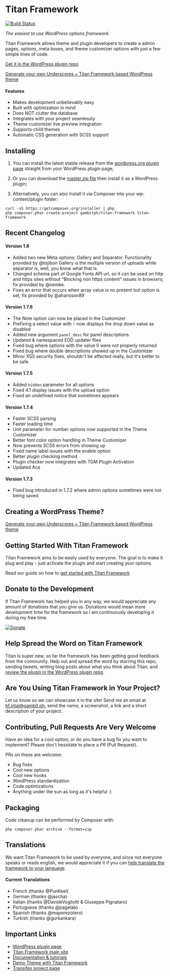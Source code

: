 Titan Framework
=======

[![Build Status](https://travis-ci.org/gambitph/Titan-Framework.png?branch=master)](https://travis-ci.org/gambitph/Titan-Framework)

*The easiest to use WordPress options framework.*

Titan Framework allows theme and plugin developers to create a admin pages, options, meta boxes, and theme customizer options with just a few simple lines of code.

[Get it in the WordPress plugin repo](https://wordpress.org/plugins/titan-framework/)

[Generate your own Underscores + Titan Framework based WordPress theme](http://www.titanframework.net)

#### Features
* Makes development unbelievably easy
* Built with optimization in mind
* Does NOT clutter the database
* Integrates with your project seamlessly
* Theme customizer live preview integration
* Supports child themes
* Automatic CSS generation with SCSS support

## Installing

1. You can install the latest stable release from the [wordpress.org plugin page](https://wordpress.org/plugins/titan-framework/) straight from your WordPress plugin page;

2. Or you can download the [master.zip file](https://github.com/gambitph/Titan-Framework/archive/master.zip) then install it as a WordPress plugin;

3. Alternatively, you can also install it via Composer into your wp-content/plugin folder:

```
curl -sS https://getcomposer.org/installer | php
php composer.phar create-project gambitph/titan-framework titan-framework
```

## Recent Changelog

#### Version 1.8
* Added two new Meta options; Gallery and Separator. Functionality provided by @tojibon
  Gallery is the multiple version of uploads while separator is, well, you know what that is.
* Changed schema part of Google Fonts API url, so it can be used on http and https sites without "Blocking non https content" issues in browsers; fix provided by @nemke.
* Fixes an error that occurs when array value is no present but option is set, fix provided by @ahansson89  

#### Version 1.7.6
* The Note option can now be placed in the Customizer
* Prefixing a select value with `!` now displays the drop down value as disabled
* Added new argument `panel_desc` for panel descriptions
* Updated & namespaced EDD updater files
* Fixed bug where options with the value 0 were not properly returned
* Fixed bug where double descriptions showed up in the Customizer
* Minor XSS security fixes, shouldn't be affected really, but it's better to be safe

#### Version 1.7.5
* Added `hidden` parameter for all options
* Fixed 4.1 display issues with the upload option
* Fixed an undefined notice that sometimes appears

#### Version 1.7.4
* Faster SCSS parsing
* Faster loading time
* Unit parameter for number options now supported in the Theme Customizer
* Better font color option handling in Theme Customizer
* Now prevents SCSS errors from showing up
* Fixed name label issues with the enable option
* Better plugin checking method
* Plugin checker now integrates with TGM Plugin Activation
* Updated Ace

#### Version 1.7.3
* Fixed bug introduced in 1.7.2 where admin options sometimes were not being saved

## Creating a WordPress Theme?

[Generate your own Underscores + Titan Framework based WordPress theme](http://www.titanframework.net)

## Getting Started With Titan Framework

Titan Framework aims to be easily used by everyone. The goal is to make it plug and play - just activate the plugin and start creating your options.

Read our guide on how to [get started with Titan Framework](http://wordpress.org/plugins/titan-framework/)


## Donate to the Development

If Titan Framework has helped you in any way, we would appreciate any amount of donations that you give us. Donations would mean more development time for the framework as I am continuously developing it during my free time.

[![Donate](https://www.paypalobjects.com/en_US/i/btn/btn_donateCC_LG.gif)](https://www.paypal.com/cgi-bin/webscr?cmd=_s-xclick&hosted_button_id=9X7HJBGJ37VH6)


## Help Spread the Word on Titan Framework

Titan is super new, so far the framework has been getting good feedback from the community. Help out and spread the word by starring this repo, sending tweets, writing blog posts about what you think about Titan, and [review the plugin in the WordPress plugin repo](http://wordpress.org/support/view/plugin-reviews/titan-framework).


## Are You Using Titan Framework in Your Project?

Let us know so we can showcase it in the site! Send me an email at bf.intal@gambit.ph, send the name, a screenshot, a link and a short description of your project.


## Contributing, Pull Requests Are Very Welcome

Have an idea for a cool option, or do you have a bug fix you want to implement? Please don't hessitate to place a *PR* (Pull Request).

PRs on these are welcome:
* Bug fixes
* Cool new options
* Cool new hooks
* WordPress standardization
* Code optimizations
* Anything under the sun as long as it's helpful :)


## Packaging

Code cleanup can be performed by Composer with:

```
php composer.phar archive --format=zip
```

## Translations

We want Titan Framework to be used by everyone, and since not everyone speaks or reads english, we would appreciate it if you can [help translate the framework to your language](https://www.transifex.com/projects/p/titan-framework/).

#### Current Translations
* French (thanks @PunKeel)
* German (thanks @jascha)
* Italian (thanks @DavideVogliotti & Giuseppe Pignataro)
* Portuguese (thanks @pagelab)
* Spanish (thanks @maperezotero)
* Turkish (thanks @gurkankara)

## Important Links

* [WordPress plugin page](http://wordpress.org/plugins/titan-framework/)
* [Titan Framework main site](http://www.titanframework.net)
* [Documentation & tutorials](http://www.titanframework.net/docs)
* [Demo Theme with Titan Framework](https://github.com/gambitph/Titan-Framework-Demo-Theme)
* [Transifex project page](https://www.transifex.com/projects/p/titan-framework/)






